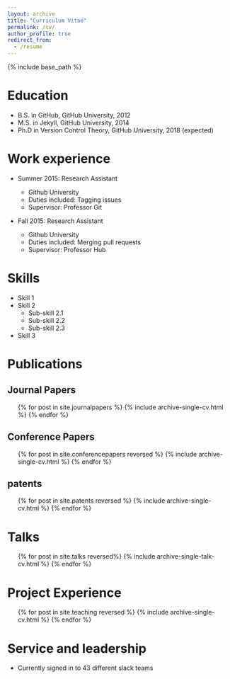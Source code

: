 ```yaml
---
layout: archive
title: "Curriculum Vitae"
permalink: /cv/
author_profile: true
redirect_from:
  - /resume
---
```


{% include base_path %}

Education
======
* B.S. in GitHub, GitHub University, 2012
* M.S. in Jekyll, GitHub University, 2014
* Ph.D in Version Control Theory, GitHub University, 2018 (expected)

Work experience
======
* Summer 2015: Research Assistant
  * Github University
  * Duties included: Tagging issues
  * Supervisor: Professor Git

* Fall 2015: Research Assistant
  * Github University
  * Duties included: Merging pull requests
  * Supervisor: Professor Hub
  
Skills
======
* Skill 1
* Skill 2
  * Sub-skill 2.1
  * Sub-skill 2.2
  * Sub-skill 2.3
* Skill 3

Publications
======

Journal Papers
------
  <ul>{% for post in site.journalpapers %}
    {% include archive-single-cv.html %}
  {% endfor %}</ul>
  
 
Conference Papers
------
  <ul>{% for post in site.conferencepapers reversed %}
    {% include archive-single-cv.html %}
  {% endfor %}</ul>
  
 patents
------
  <ul>{% for post in site.patents reversed %}
    {% include archive-single-cv.html %}
  {% endfor %}</ul>
  
  
Talks
======
  <ul>{% for post in site.talks reversed%}
    {% include archive-single-talk-cv.html %}
  {% endfor %}</ul>
  
Project Experience
======
  <ul>{% for post in site.teaching reversed %}
    {% include archive-single-cv.html %}
  {% endfor %}</ul>
  
Service and leadership
======
* Currently signed in to 43 different slack teams
